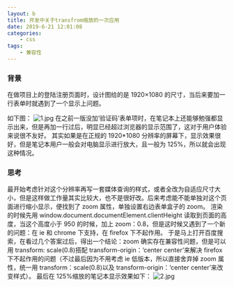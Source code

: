 ```yaml
---
layout: b
title: 开发中关于transfrom缩放的一次应用
date: 2019-6-21 12:01:08
categories:
	- css
tags:
	- 兼容性
---
```


### 背景

在做项目上的登陆注册页面时，设计图给的是 1920×1080 的尺寸，当后来要加一行表单时就遇到了一个显示上问题。

<!-- more -->

如下图：
![1.jpg](https://i.loli.net/2019/12/02/2cwzlXgOd7LEUD9.jpg)
在之前一版没加‘验证码’表单项时，在笔记本上还能够勉强都显示出来，但是再加一行过后，明显已经超过浏览器的显示范围了，这对于用户体验来说很不友好。
其实如果是在正规的 1920\*1080 分辨率的屏幕下，显示效果很好，但是笔记本用户一般会对电脑显示进行放大，且一般为 125%，所以就会出现这种情况。

### 思考

最开始考虑针对这个分辨率再写一套媒体查询的样式，或者全改为自适应尺寸大小，但是这样做工作量其实比较大，也不是很好改。后来考虑能不能单独对这个页面进行缩小显示，便找到了 zoom 属性，单独设置右边表单盒子的 zoom。
渲染的时候先用 window.document.documentElement.clientHeight 读取到页面的高度，当这个高度小于 950 的时候，加上 zoom：0.8，但是这时候又遇到了一个新的问题：在 ie 和 chrome 下支持，在 firefox 下不起作用。
于是马上打开百度搜索，在看过几个答案过后，得出一个结论：zoom 确实存在兼容性问题，但是可以用 transform: scale(0.8)搭配 transform-origin：‘center center’来解决 firefox 下不起作用的问题（不过最后因为不用考虑 ie 低版本，所以直接舍弃掉 zoom 属性，统一用 transform：scale(0.8)以及 transform-origin：‘center center’来改变样式）。
最后在 125%缩放的笔记本显示效果如下：
![2.jpg](https://i.loli.net/2019/12/02/MaXqKAEQ3LVwkNF.jpg)
